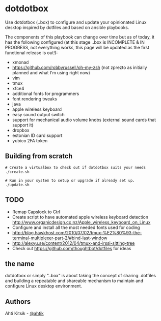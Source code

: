 dotdotbox
=========

Use dotdotbox (..box) to configure and update your opinionated Linux desktop inspired by dotfiles and based on ansible playbooks.

The components of this playbook can change over time but as of today, it has the following configured (at this stage ..box is INCOMPLETE & IN PROGRESS, not everything works, this page will be updated as the first functional release is out!):

 * xmonad
 * https://github.com/robbyrussell/oh-my-zsh (not zprezto as initially planned and what I'm using right now)
 * vim
 * tmux
 * xfce4
 * additional fonts for programmers
 * font rendering tweaks
 * java
 * apple wireless keyboard
 * easy sound output switch
 * support for mechanical audio volume knobs (external sound cards that support it)
 * dropbox
 * estonian ID card support
 * yubico 2FA token

Building from scratch
---------------------
```
# Create a virtualbox to check out if dotdotbox suits your needs
./create.sh

# Run in your system to setup or upgrade if already set up.
./update.sh
```

TODO
----

- Remap Capslock to Ctrl
- Create script to have automated apple wireless keyboard detection
http://www.organicdesign.co.nz/Apple_wireless_keyboard_on_Linux
- Configure and install all the most needed fonts used for coding
- http://blog.hawkhost.com/2010/07/02/tmux-%E2%80%93-the-terminal-multiplexer-part-2/#bind-last-window
- http://alexyu.se/content/2012/04/tmux-and-irssi-sitting-tree
- Check out https://github.com/thoughtbot/dotfiles for ideas

the name
--------
dotdotbox or simply "..box" is about taking the concept of sharing .dotfiles and building a repeatable and shareable mechanism to maintain and configure Linux desktop environment.


Authors
--------
Ahti Kitsik - [@ahtik](http://twitter.com/ahtik)
